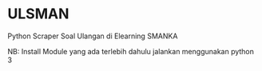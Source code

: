 # ULSMAN
Python Scraper Soal Ulangan di Elearning SMANKA

NB: Install Module yang ada terlebih dahulu jalankan menggunakan python 3
